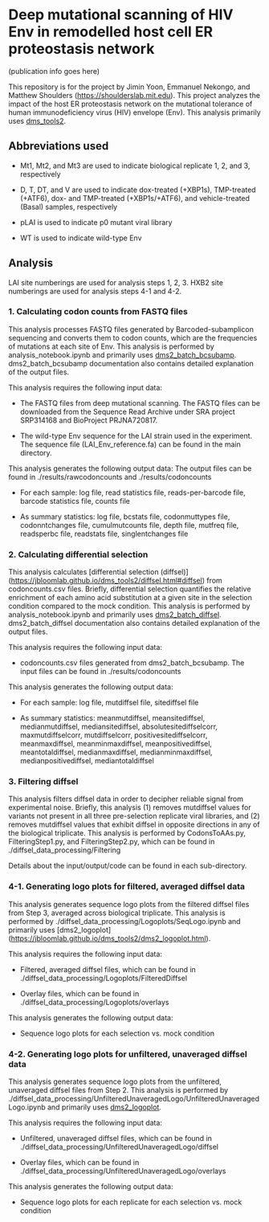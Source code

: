 # Deep mutational scanning of HIV Env in remodelled host cell ER proteostasis network

(publication info goes here)

This repository is for the project by Jimin Yoon, Emmanuel Nekongo, and Matthew Shoulders (https://shoulderslab.mit.edu). This project analyzes the impact of the host ER proteostasis network on the mutational tolerance of human immunodeficiency virus (HIV) envelope (Env). This analysis primarily uses [dms_tools2](https://jbloomlab.github.io/dms_tools2/index.html).

## Abbreviations used

 * Mt1, Mt2, and Mt3 are used to indicate biological replicate 1, 2, and 3, respectively

 * D, T, DT, and V are used to indicate dox-treated (+XBP1s), TMP-treated (+ATF6), dox- and TMP-treated (+XBP1s/+ATF6), and vehicle-treated (Basal) samples, respectively

 * pLAI is used to indicate p0 mutant viral library

 * WT is used to indicate wild-type Env

## Analysis
LAI site numberings are used for analysis steps 1, 2, 3. HXB2 site numberings are used for analysis steps 4-1 and 4-2.

### 1. Calculating codon counts from FASTQ files

This analysis processes FASTQ files generated by Barcoded-subamplicon sequencing and converts them to codon counts, which are the frequencies of mutations at each site of Env. This analysis is performed by analysis_notebook.ipynb and primarily uses [dms2_batch_bcsubamp](https://jbloomlab.github.io/dms_tools2/dms2_batch_bcsubamp.html). dms2_batch_bcsubamp documentation also contains detailed explanation of the output files.

This analysis requires the following input data:

 * The FASTQ files from deep mutational scanning. The FASTQ files can be downloaded from the Sequence Read Archive under SRA project SRP314168 and BioProject PRJNA720817.

 * The wild-type Env sequence for the LAI strain used in the experiment. The sequence file (LAI_Env_reference.fa) can be found in the main directory.

This analysis generates the following output data: The output files can be found in ./results/rawcodoncounts and ./results/codoncounts

 * For each sample: log file, read statistics file, reads-per-barcode file, barcode statistics file, counts file

 * As summary statistics: log file, bcstats file, codonmuttypes file, codonntchanges file, cumulmutcounts file, depth file, mutfreq file, readsperbc file, readstats file, singlentchanges file

### 2. Calculating differential selection

This analysis calculates [differential selection (diffsel)] (https://jbloomlab.github.io/dms_tools2/diffsel.html#diffsel) from codoncounts.csv files. Briefly, differential selection quantifies the relative enrichment of each amino acid substitution at a given site in the selection condition compared to the mock condition. This analysis is performed by analysis_notebook.ipynb and primarily uses [dms2_batch_diffsel](https://jbloomlab.github.io/dms_tools2/dms2_batch_diffsel.html). dms2_batch_diffsel documentation also contains detailed explanation of the output files.

This analysis requires the following input data:

 * codoncounts.csv files generated from dms2_batch_bcsubamp. The input files can be found in ./results/codoncounts

This analysis generates the following output data:

 * For each sample: log file, mutdiffsel file, sitediffsel file

 * As summary statistics: meanmutdiffsel, meansitediffsel, medianmutdiffsel, mediansitediffsel, absolutesitediffselcorr, maxmutdiffselcorr, mutdiffselcorr, positivesitediffselcorr, meanmaxdiffsel, meanminmaxdiffsel, meanpositivediffsel, meantotaldiffsel, medianmaxdiffsel, medianminmaxdiffsel, medianpositivediffsel, mediantotaldiffsel

### 3. Filtering diffsel

This analysis filters diffsel data in order to decipher reliable signal from experimental noise. Briefly, this analysis (1) removes mutdiffsel values for variants not present in all three pre-selection replicate viral libraries, and (2) removes mutdiffsel values that exhibit diffsel in opposite directions in any of the biological triplicate. This analysis is performed by CodonsToAAs.py, FilteringStep1.py, and FilteringStep2.py, which can be found in ./diffsel_data_processing/Filtering

Details about the input/output/code can be found in each sub-directory.

### 4-1. Generating logo plots for filtered, averaged diffsel data

This analysis generates sequence logo plots from the filtered diffsel files from Step 3, averaged across biological triplicate. This analysis is performed by ./diffsel_data_processing/Logoplots/SeqLogo.ipynb and primarily uses [dms2_logoplot] (https://jbloomlab.github.io/dms_tools2/dms2_logoplot.html).

This analysis requires the following input data:

 * Filtered, averaged diffsel files, which can be found in ./diffsel_data_processing/Logoplots/FilteredDiffsel

 * Overlay files, which can be found in ./diffsel_data_processing/Logoplots/overlays

This analysis generates the following output data:

 * Sequence logo plots for each selection vs. mock condition

### 4-2. Generating logo plots for unfiltered, unaveraged diffsel data

This analysis generates sequence logo plots from the unfiltered, unaveraged diffsel files from Step 2. This analysis is performed by ./diffsel_data_processing/UnfilteredUnaveragedLogo/UnfilteredUnaveragedLogo.ipynb and primarily uses [dms2_logoplot](https://jbloomlab.github.io/dms_tools2/dms2_logoplot.html).

This analysis requires the following input data:

 * Unfiltered, unaveraged diffsel files, which can be found in ./diffsel_data_processing/UnfilteredUnaveragedLogo/diffsel

 * Overlay files, which can be found in ./diffsel_data_processing/UnfilteredUnaveragedLogo/overlays

This analysis generates the following output data:

 * Sequence logo plots for each replicate for each selection vs. mock condition


